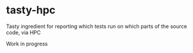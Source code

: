 tasty-hpc
=========

Tasty ingredient for reporting which tests run on which parts of the source code, via HPC

Work in progress
